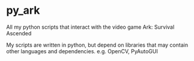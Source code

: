 # py_ark
All my python scripts that interact with the video game Ark: Survival Ascended

My scripts are written in python, but depend on libraries that may contain other languages and dependencies.
   e.g. OpenCV, PyAutoGUI
